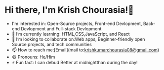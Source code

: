 # Hi there, I'm Krish Chourasia!👋 
- I'm interested in: Open-Source projects, Front-end Devlopment, Back-end Devlopment and Full-stack Devlopment
- 🌱 I’m currently learning: HTML,CSS,JavaScript, and React
- 💞️ I’m looking to collaborate on:Web apps, Beginner-friendly open Source projects, and tech communities
- 📫 How to reach me:[Email](mail to:krishkumarchourasia08@gmail.com)
- 😄 Pronouns: He/Him
- ⚡ Fun fact: I can debud Better at midnightthan during the day!

<!---
Krish7857/Krish7857 is a ✨ special ✨ repository because its `README.md` (this file) appears on your GitHub profile.
You can click the Preview link to take a look at your changes.
--->
